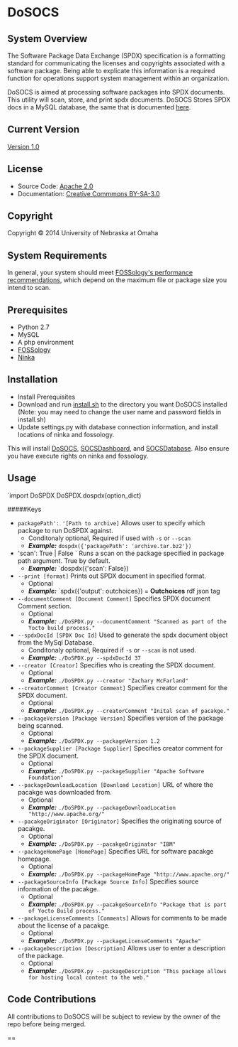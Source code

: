 DoSOCS
======

System Overview
---------------
<div>
  <p>
  The Software Package Data Exchange (SPDX) specification is a formatting standard for communicating the licenses and copyrights associated with a software package. Being able to explicate this information is a required function for operations support system management within an organization.
  </p>
  
  <p>
  DoSOCS is aimed at processing software packages into SPDX documents. This utility will scan, store, and print spdx documents. DoSOCS Stores SPDX docs in a MySQL database, the same that is documented <a href="https://github.com/socs-dev-env/SOCSDatabase">here</a>.
  </p>
</div>

Current Version
---------------
<a href="https://github.com/socs-dev-env/DoSOCS/blob/master/ChangeLog.md">Version 1.0</a>

License
-------
<ul>
  <li>Source Code: <a href="https://github.com/socs-dev-env/DoSOCS/blob/master/src/ApacheLicense.txt">Apache 2.0</a></li>
  <li>Documentation: <a href="https://github.com/socs-dev-env/DoSOCS/blob/master/CCLicense.txt">Creative Commmons BY-SA-3.0</a></li>
</ul>

Copyright
---------
Copyright © 2014 University of Nebraska at Omaha

System Requirements
-------------------
In general, your system should meet <a href="http://www.fossology.org/projects/fossology/wiki/SysConfig">FOSSology's performance recommendations</a>, which depend on the maximum file or package size you intend to scan.

Prerequisites
-----------------
- Python 2.7
- MySQL
- A php environment
- <a href="http://www.fossology.org/">FOSSology</a>
- <a href="http://ninka.turingmachine.org/#sec-3">Ninka</a>

Installation
------------
- Install Prerequisites
- Download and run <a href="https://github.com/socs-dev-env/DoSOCS/blob/master/install.sh">install.sh</a> to the directory you want DoSOCS installed (Note: you may need to change the user name and password fields in install.sh)
- Update settings.py with database connection information, and install locations of ninka and fossology.

This will install <a href="https://github.com/socs-dev-env/DoSOCS">DoSOCS</a>, <a href="https://github.com/socs-dev-env/SOCSDashboard">SOCSDashboard</a>, and <a href="https://github.com/socs-dev-env/SOCSDatabase">SOCSDatabase</a>. Also ensure you have execute rights on ninka and fossology.

Usage
-----
`import DoSPDX
 DoSPDX.dospdx(option_dict)

#####Keys

- `packagePath': '[Path to archive]` Allows user to specify which package to run DoSPDX against.
  - Conditonaly optional, Required if used with `-s` or `--scan`
  - ***Example:*** `dospdx({'packagePath': 'archive.tar.bz2'})`
- 'scan': True | False ` Runs a scan on the package specified in package path argument.  True by default.
  - ***Example:*** `dospdx({'scan': False})
- `--print [format]` Prints out SPDX document in specified format.
  - Optional
  - ***Example:*** `spdx({'output': outchoices})
  = ****Outchoices**** rdf json tag
- `--documentComment [Document Comment]` Specifies SPDX document Comment section.
  - Optional 
  - ***Example:*** `./DoSPDX.py --documentComment "Scanned as part of the Yocto build process."`
- `--spdxDocId [SPDX Doc Id]` Used to generate the spdx document object from the MySql Database.
  - Conditonaly optional, Required if `-s` or `--scan` is not used.
  - ***Example:*** `./DoSPDX.py --spdxDocId 37` 
- `--creator [Creator]` Specifies who is creating the SPDX document.
  - Optional
  - ***Example:*** `./DoSPDX.py --creator "Zachary McFarland"` 
- `--creatorComment [Creator Comment]` Specifies creator comment for the SPDX document.
  - Optional
  - ***Example:*** `./DoSPDX.py --creatorComment "Inital scan of pacakge."`
- `--packageVersion [Package Version]` Specifies version of the package being scanned.
  - Optional
  - ***Example:*** `./DoSPDX.py --packageVersion 1.2`
- `--packageSupplier [Package Supplier]` Specifies creator comment for the SPDX document.
  - Optional
  - ***Example:*** `./DoSPDX.py --packageSupplier "Apache Software Foundation"`
- `--packageDownloadLocation [Download Location]` URL of where the pacakge was downloaded from.
  - Optional 
  - ***Example:*** `./DoSPDX.py --packageDownloadLocation "http://www.apache.org/"`
- `--pacakgeOriginator [Originator]` Specifies the originating source of pacakge.
  - Optional
  - ***Example:*** `./DoSPDX.py --pacakgeOriginator "IBM"` 
- `--packageHomePage [HomePage]` Specifies URL for software pacakge homepage.
  - Optional
  - ***Example:*** `./DoSPDX.py --packageHomePage "http://www.apache.org/"`
- `--packageSourceInfo [Package Source Info]` Specifies source information of the pacakge.
  - Optional
  - ***Example:*** `./DoSPDX.py --pacakgeSourceInfo "Package that is part of Yocto Build process."`
- `--packageLicenseComments [Comments]` Allows for comments to be made about the license of a pacakge.
  - Optional
  - ***Example:*** `./DoSPDX.py --packageLicenseComments "Apache"`
- `--packageDescription [Description]` Allows user to enter a description of the package.
  - Optional
  - ***Example:*** `./DoSPDX.py --packageDescription "This package allows for hosting local content to the web."`
 



Code Contributions
------------------
All contributions to DoSOCS will be subject to review by the owner of the repo before being merged.

== 